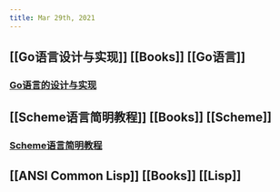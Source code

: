 ```yaml
---
title: Mar 29th, 2021
---
```


## [[Go语言设计与实现]] [[Books]]  [[Go语言]]
### [Go语言的设计与实现](https://draveness.me/golang/)
## [[Scheme语言简明教程]] [[Books]] [[Scheme]]
### [Scheme语言简明教程](https://songjinghe.github.io/TYS-zh-translation/)
## [[ANSI Common Lisp]] [[Books]] [[Lisp]]
